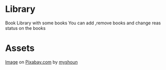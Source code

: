# Library

Book Library with some books
You can add ,remove books and change reas status on the books 

# Assets

<p><a href="https://pixabay.com/illustration
             s/ai-generated-books-library-shelves-8706226/">
             Image</a> on <a href="https://pixabay.com/">Pixabay.com</a> by
              <a href="https://pixabay.com/users/myshoun-11748683/">
                 myshoun</a></p>
